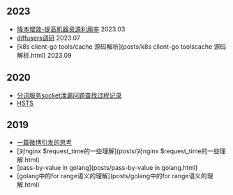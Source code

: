 ## 2023

- [降本增效-提高机器资源利用率](posts/降本增效-提高机器资源利用率.html)  2023.03
- [diffusers调研](posts/diffusers调研.html) 2023.07
- [k8s client-go tools/cache 源码解析](posts/k8s client-go toolscache 源码解析.html) 2023.09

## 2020

- [分词服务socket泄漏问题查找过程记录](posts/分词服务socket泄漏问题查找过程记录.html)  
- [HSTS](posts/HSTS.html) 

## 2019

- [一篇微博引发的思考](posts/epoll.html) 
- [对nginx $request_time的一些理解](posts/对nginx $request_time的一些理解.html) 
- [pass-by-value in golang](posts/pass-by-value in golang.html)  
- [golang中的for range语义的理解](posts/golang中的for range语义的理解.html) 

